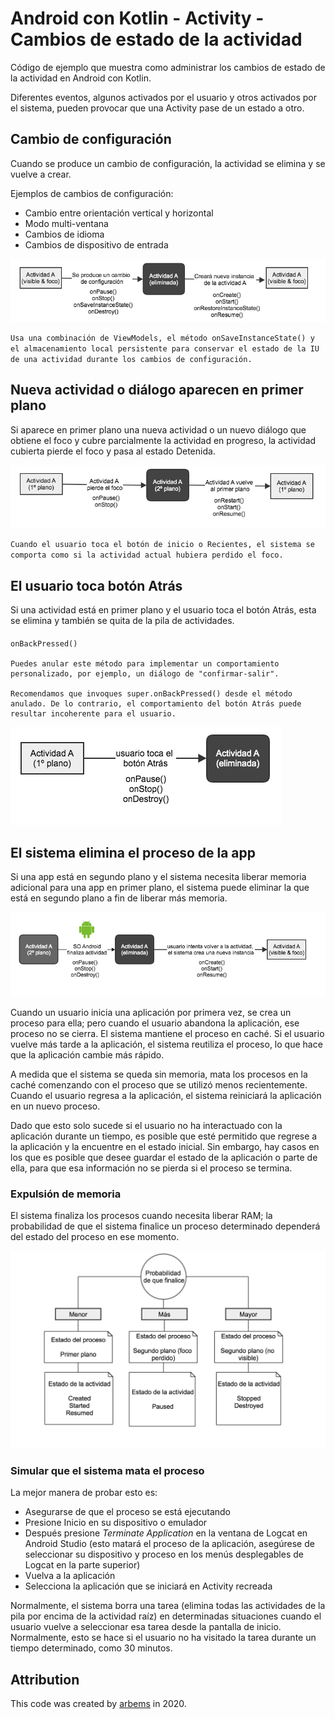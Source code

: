 # Android con Kotlin - Activity - Cambios de estado de la actividad

Código de ejemplo que muestra como administrar los cambios de estado de la actividad en Android con Kotlin.

Diferentes eventos, algunos activados por el usuario y otros activados por el sistema, pueden provocar que una Activity pase de un estado a otro.
      
## Cambio de configuración

Cuando se produce un cambio de configuración, la actividad se elimina y se vuelve a crear. 

Ejemplos de cambios de configuración: 
* Cambio entre orientación vertical y horizontal
* Modo multi-ventana
* Cambios de idioma
* Cambios de dispositivo de entrada

![Configuration change](https://raw.githubusercontent.com/arbems/Android-with-Kotlin-Activity/master/Administrar%20los%20cambios%20de%20estado%20de%20la%20actividad/0001.png)

`Usa una combinación de ViewModels, el método onSaveInstanceState() y el almacenamiento local persistente para conservar el estado de la IU de una actividad durante los cambios de configuración.`

## Nueva actividad o diálogo aparecen en primer plano

Si aparece en primer plano una nueva actividad o un nuevo diálogo que obtiene el foco y cubre parcialmente la actividad en progreso, la actividad cubierta pierde el foco y pasa al estado Detenida.

![Nueva actividad o diálogo aparecen en primer plano](https://raw.githubusercontent.com/arbems/Android-with-Kotlin-Activity/master//Administrar%20los%20cambios%20de%20estado%20de%20la%20actividad/0002.png)

`Cuando el usuario toca el botón de inicio o Recientes, el sistema se comporta como si la actividad actual hubiera perdido el foco.`

## El usuario toca botón Atrás

Si una actividad está en primer plano y el usuario toca el botón Atrás, esta se elimina y también se quita de la pila de actividades.

####
    onBackPressed()
    
    Puedes anular este método para implementar un comportamiento personalizado, por ejemplo, un diálogo de "confirmar-salir".
    
    Recomendamos que invoques super.onBackPressed() desde el método anulado. De lo contrario, el comportamiento del botón Atrás puede resultar incoherente para el usuario.

![El usuario toca botón Atrás](https://raw.githubusercontent.com/arbems/Android-with-Kotlin-Activity/master/Administrar%20los%20cambios%20de%20estado%20de%20la%20actividad/0003.png)

## El sistema elimina el proceso de la app

Si una app está en segundo plano y el sistema necesita liberar memoria adicional para una app en primer plano, el sistema puede eliminar la que está en segundo plano a fin de liberar más memoria.

![El sistema elimina el proceso de la app](https://raw.githubusercontent.com/arbems/Android-with-Kotlin-Activity/master/Administrar%20los%20cambios%20de%20estado%20de%20la%20actividad/0004.png)

Cuando un usuario inicia una aplicación por primera vez, se crea un proceso para ella; pero cuando el usuario abandona la aplicación, ese proceso no se cierra. El sistema mantiene el proceso en caché. Si el usuario vuelve más tarde a la aplicación, el sistema reutiliza el proceso, lo que hace que la aplicación cambie más rápido.

A medida que el sistema se queda sin memoria, mata los procesos en la caché comenzando con el proceso que se utilizó menos recientemente. Cuando el usuario regresa a la aplicación, el sistema reiniciará la aplicación en un nuevo proceso.

Dado que esto solo sucede si el usuario no ha interactuado con la aplicación durante un tiempo, es posible que esté permitido que regrese a la aplicación y la encuentre en el estado inicial. Sin embargo, hay casos en los que es posible que desee guardar el estado de la aplicación o parte de ella, para que esa información no se pierda si el proceso se termina.

### Expulsión de memoria

El sistema finaliza los procesos cuando necesita liberar RAM; la probabilidad de que el sistema finalice un proceso determinado dependerá del estado del proceso en ese momento.

<img src="https://raw.githubusercontent.com//arbems/Android-with-Kotlin-Activity/master/Ciclo%20de%20vida%20de%20la%20actividad/0003.png" width="700">

### Simular que el sistema mata el proceso

La mejor manera de probar esto es:

* Asegurarse de que el proceso se está ejecutando
* Presione Inicio en su dispositivo o emulador
* Después presione *Terminate Application* en la ventana de Logcat en Android Studio (esto matará el proceso de la aplicación, asegúrese de seleccionar su dispositivo y proceso en los menús desplegables de Logcat en la parte superior)
* Vuelva a la aplicación
* Selecciona la aplicación que se iniciará en Activity recreada

Normalmente, el sistema borra una tarea (elimina todas las actividades de la pila por encima de la actividad raíz) en determinadas situaciones cuando el usuario vuelve a seleccionar esa tarea desde la pantalla de inicio. Normalmente, esto se hace si el usuario no ha visitado la tarea durante un tiempo determinado, como 30 minutos.

## Attribution

This code was created by [arbems](https://github.com/arbems) in 2020.
